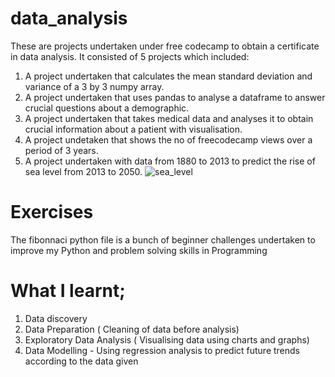 # data_analysis
These are projects undertaken under free codecamp to obtain a certificate in data analysis.
It consisted of 5 projects which included:
1. A project undertaken that calculates the mean standard deviation and variance of a 3 by 3 numpy array.
2. A project undertaken that uses pandas to analyse a dataframe to answer crucial questions about a demographic. 
3. A project undertaken that takes medical data and analyses it to obtain crucial information about a patient with visualisation.
4. A project undetaken that shows the no of freecodecamp views over a period of 3 years.
5. A project undertaken with data from 1880 to 2013 to predict the rise of sea level from 2013 to 2050. 
![sea_level](https://user-images.githubusercontent.com/116555573/207330661-7e6d7e51-508e-4c2e-a1d2-317c769c7e58.png)
# Exercises
The fibonnaci python file is a bunch of beginner challenges undertaken to improve my Python and problem solving skills in Programming
# What I learnt;
1. Data discovery
2. Data Preparation ( Cleaning of data before analysis)
3. Exploratory Data Analysis ( Visualising data using charts and graphs)
4. Data Modelling - Using regression analysis to predict future trends according to the data given
